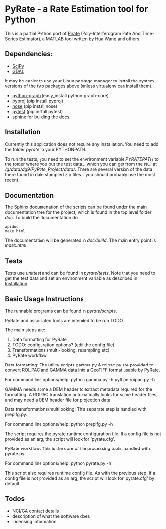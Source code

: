 # PyRate - a Rate Estimation tool for Python

This is a partial Python port of [Pirate](http://homepages.see.leeds.ac.uk/~earhw/software/pi-rate/) (Poly-Interferogram Rate And Time-Series Estimator), a MATLAB tool written by Hua Wang and others.


## Dependencies:

- [SciPy](www.scipy.org)
- [GDAL](www.gdal.org)

It may be easier to use your Linux package manager to install the system versions of the two packages above (unless virtualenv can install them).

- [python-graph](https://pypi.python.org/pypi/python-graph) (easy_install python-graph-core)
- [pyproj](https://pypi.python.org/pypi/pyproj) (pip install pyproj)
- [nose](https://pypi.python.org/pypi/nose/) (pip install nose)
- [pytest](https://pypi.python.org/pypi/pytest) (pip install pytest)
- [sphinx](http://sphinx-doc.org/) for building the docs.


## Installation

Currently this application does not require any installation. You need to add the folder *pyrate* to your PYTHONPATH.

To run the tests, you need to set the envrironment variable *PYRATEPATH* to the folder where you put the test data... which you can get from the NCI at */g/data/dg9/PyRate_Project/data/*. There are several version of the data there found in date stampled zip files... you should probably use the most recent.


## Documentation

The [Sphinx](http://sphinx-doc.org/) documenation of the scripts can be found under the main documentation tree for the project, which is found in the top level folder *doc*. To build the documentation do

	apidoc
	make html

The documentation will be generated in *doc/build*. The main entry point is *index.html*.


## Tests

Tests use *unittest* and can be found in *pyrate/tests*. Note that you need to get the test data and set an environment variable as described in [Installation](#installation).


## Basic Usage Instructions

The runnable programs can be found in *pyrate/scripts*.

PyRate and associated tools are intended to be run TODO.

The main steps are:

1. Data formatting for PyRate
1. TODO: configuration options? (edit the config file)
1. Transformations (multi-looking, resampling etc)
1. PyRate workflow

Data formatting:
The utility scripts gamma.py & roipac.py are provided to convert ROI_PAC and GAMMA data into a GeoTIFF format usable by PyRate.

For command line options/help:
python gamma.py -h
python roipac.py -h

GAMMA needs some a DEM header to extract metadata required for the formatting. A ROIPAC translation automatically looks for some header files, and may need a DEM header file for projection data.


Data transformations/multilooking:
This separate step is handled with prepifg.py.

For command line options/help:
python prepifg.py -h

The script requires the pyrate runtime configuration file. If a config file is not provided as an arg, the script will look for 'pyrate.cfg'.  


PyRate workflow:
This is the core of the processing tools, handled with pyrate.py.

For command line options/help:
python pyrate.py -h

This script also requires runtime config file. As with the previous step, if a config file is not provided as an arg, the script will look for 'pyrate.cfg' by default.


## Todos

- NCI/GA contact details
- description of what the software does
- Licensing information
